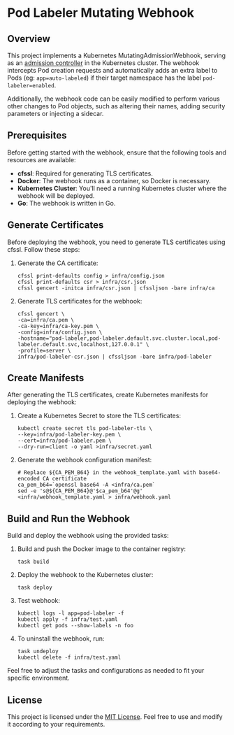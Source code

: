 # Pod Labeler Mutating Webhook

## Overview

This project implements a Kubernetes MutatingAdmissionWebhook, serving as an [admission controller](https://kubernetes.io/docs/reference/access-authn-authz/admission-controllers/) in the Kubernetes cluster. 
The webhook intercepts Pod creation requests and automatically adds an extra label to Pods (eg: ```app=auto-labeled```) if their target namespace has the label ```pod-labeler=enabled```.

Additionally, the webhook code can be easily modified to perform various other changes to Pod objects, such as altering their names, adding security parameters or injecting a sidecar.

## Prerequisites

Before getting started with the webhook, ensure that the following tools and resources are available:

- **cfssl**: Required for generating TLS certificates.
- **Docker**: The webhook runs as a container, so Docker is necessary.
- **Kubernetes Cluster**: You'll need a running Kubernetes cluster where the webhook will be deployed.
- **Go**: The webhook is written in Go.

## Generate Certificates

Before deploying the webhook, you need to generate TLS certificates using cfssl. Follow these steps:

1. Generate the CA certificate:
   ```
   cfssl print-defaults config > infra/config.json
   cfssl print-defaults csr > infra/csr.json
   cfssl gencert -initca infra/csr.json | cfssljson -bare infra/ca
   ```

2. Generate TLS certificates for the webhook:
   ```
   cfssl gencert \
   -ca=infra/ca.pem \
   -ca-key=infra/ca-key.pem \
   -config=infra/config.json \
   -hostname="pod-labeler,pod-labeler.default.svc.cluster.local,pod-labeler.default.svc,localhost,127.0.0.1" \
   -profile=server \
   infra/pod-labeler-csr.json | cfssljson -bare infra/pod-labeler
   ```

## Create Manifests

After generating the TLS certificates, create Kubernetes manifests for deploying the webhook:

1. Create a Kubernetes Secret to store the TLS certificates:
   ```
   kubectl create secret tls pod-labeler-tls \
   --key=infra/pod-labeler-key.pem \
   --cert=infra/pod-labeler.pem \
   --dry-run=client -o yaml >infra/secret.yaml
   ```

2. Generate the webhook configuration manifest:
   ```
   # Replace ${CA_PEM_B64} in the webhook_template.yaml with base64-encoded CA certificate
   ca_pem_b64=`openssl base64 -A <infra/ca.pem`
   sed -e 's@${CA_PEM_B64}@'$ca_pem_b64'@g' <infra/webhook_template.yaml > infra/webhook.yaml
   ```

## Build and Run the Webhook

Build and deploy the webhook using the provided tasks:

1. Build and push the Docker image to the container registry:
   ```
   task build
   ```

2. Deploy the webhook to the Kubernetes cluster:
   ```
   task deploy
   ```

3. Test webhook:
   ```
   kubectl logs -l app=pod-labeler -f
   kubectl apply -f infra/test.yaml
   kubectl get pods --show-labels -n foo
   ```

4. To uninstall the webhook, run:
   ```
   task undeploy
   kubectl delete -f infra/test.yaml
   ```

Feel free to adjust the tasks and configurations as needed to fit your specific environment.

## License

This project is licensed under the [MIT License](LICENSE). Feel free to use and modify it according to your requirements.